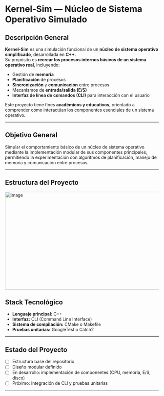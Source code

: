 # Kernel-Sim — Núcleo de Sistema Operativo Simulado

## Descripción General

**Kernel-Sim** es una simulación funcional de un **núcleo de sistema operativo simplificado**, desarrollada en **C++**.  
Su propósito es **recrear los procesos internos básicos de un sistema operativo real**, incluyendo:

- Gestión de **memoria**
- **Planificación** de procesos
- **Sincronización** y **comunicación** entre procesos
- Mecanismos de **entrada/salida (E/S)**
- **Interfaz de línea de comandos (CLI)** para interacción con el usuario

Este proyecto tiene fines **académicos y educativos**, orientado a comprender cómo interactúan los componentes esenciales de un sistema operativo.

---

## Objetivo General

Simular el comportamiento básico de un núcleo de sistema operativo mediante la implementación modular de sus componentes principales, permitiendo la experimentación con algoritmos de planificación, manejo de memoria y comunicación entre procesos.

---

## Estructura del Proyecto
<img width="658" height="319" alt="image" src="https://github.com/user-attachments/assets/b7881db9-044d-4ef5-bd77-cc089a58db51" />

## Stack Tecnológico

- **Lenguaje principal:** C++  
- **Interfaz:** CLI (Command Line Interface)  
- **Sistema de compilación:** CMake o Makefile  
- **Pruebas unitarias:** GoogleTest o Catch2  

---

## Estado del Proyecto

- [ ] Estructura base del repositorio 
- [ ] Diseño modular definido  
- [ ] En desarrollo: implementación de componentes (CPU, memoria, E/S, disco)  
- [ ] Próximo: integración de CLI y pruebas unitarias  

---
